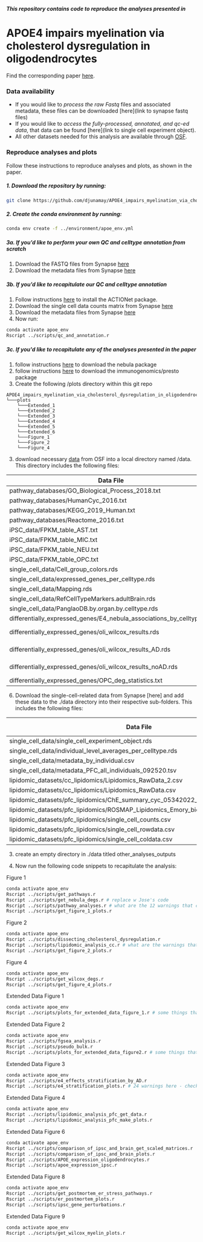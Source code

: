 ***This repository contains code to reproduce the analyses presented in***
# APOE4 impairs myelination via cholesterol dysregulation in oligodendrocytes

Find the corresponding paper [here]().
### Data availability
- If you would like to *process the raw Fastq* files and associated metadata, these files can be downloaded [here](link to synapse fastq files)
- If you would like to *access the fully-processed, annotated, and qc-ed data*, that data can be found [here](link to single cell experiment object).
- All other datasets needed for this analysis are available through [OSF](https://osf.io/uyczk/).

### Reproduce analyses and plots
Follow these instructions to reproduce analyses and plots, as shown in the paper.

##### 1. Download the repository by running:

```bash
git clone https://github.com/djunamay/APOE4_impairs_myelination_via_cholesterol_dysregulation_in_oligodendrocytes.git
```

##### 2. Create the conda environment by running:

```bash
conda env create -f ../environment/apoe_env.yml
```

##### 3a. If you'd like to perform your own QC and celltype annotation from scratch
1. Download the FASTQ files from Synapse [here](...) 
2. Download the metadata files from Synapse [here](...)

##### 3b. If you'd like to recapitulate our QC and celltype annotation
1. Follow instructions [here](https://github.com/shmohammadi86/ACTIONet/tree/R-release) to install the ACTIONet package.
2. Download the single cell data counts matrix from Synapse [here](...)
3. Download the metadata files from Synapse [here](...)
3. Now run:
```bash
conda activate apoe_env
Rscript ../scripts/qc_and_annotation.r
```

##### 3c. If you'd like to recapitulate any of the analyses presented in the paper
1. follow instructions [here](https://github.com/lhe17/nebula) to download the nebula package
2. follow instructions [here](https://github.com/immunogenomics/presto) to download the immunogenomics/presto package
4. Create the following /plots directory within this git repo
```
APOE4_impairs_myelination_via_cholesterol_dysregulation_in_oligodendrocytes
└───plots
    └───Extended_1
    └───Extended_2
    └───Extended_3
    └───Extended_4
    └───Extended_5
    └───Extended_6
    └───Figure_1
    └───Figure_2
    └───Figure_4
```
3. download necessary [data](https://osf.io/uyczk/) from OSF into a local directory named /data. This directory includes the following files:

| Data File                                                             | Description / Origin                                                |       
|-----------------------------------------------------------------------|---------------------------------------------------------------------|
| pathway_databases/GO_Biological_Process_2018.txt                      | from mayaan lab  [here](https://maayanlab.cloud/Enrichr/#libraries) |
| pathway_databases/HumanCyc_2016.txt                                   | from mayaan lab [here](https://maayanlab.cloud/Enrichr/#libraries)  |
| pathway_databases/KEGG_2019_Human.txt                                 | from mayaan lab [here](https://maayanlab.cloud/Enrichr/#libraries)  |
| pathway_databases/Reactome_2016.txt                                   | from mayaan lab [here](https://maayanlab.cloud/Enrichr/#libraries)  |
| iPSC_data/FPKM_table_AST.txt                                          |                                                                     |
| iPSC_data/FPKM_table_MIC.txt                                          |                                                                     |
| iPSC_data/FPKM_table_NEU.txt                                          |                                                                     |
| iPSC_data/FPKM_table_OPC.txt                                          |                                                                     |
| single_cell_data/Cell_group_colors.rds                                | NA                                                                  |
| single_cell_data/expressed_genes_per_celltype.rds                     |                                                                     |
| single_cell_data/Mapping.rds                                          | NA                                                                  |
| single_cell_data/RefCellTypeMarkers.adultBrain.rds                    |                                                                     |
| single_cell_data/PanglaoDB.by.organ.by.celltype.rds                   |                                                                     |
| differentially_expressed_genes/E4_nebula_associations_by_celltype.rds |                                                                     |
| differentially_expressed_genes/oli_wilcox_results.rds                 | run ../scripts/get_nebula_degs.r                                    |
| differentially_expressed_genes/oli_wilcox_results_AD.rds              | run ../scripts/get_nebula_degs.r                                    |
| differentially_expressed_genes/oli_wilcox_results_noAD.rds            | run ../scripts/get_nebula_degs.r                                    |
| differentially_expressed_genes/OPC_deg_statistics.txt                 |                                                                     |


6. Download the single-cell-related data from Synapse [here] and add these data to the ./data directory into their respective sub-folders. This includes the following files:

| Data File                                                                          | Description / Origin |       
|------------------------------------------------------------------------------------|----------------------|
| single_cell_data/single_cell_experiment_object.rds                                 | 
| single_cell_data/individual_level_averages_per_celltype.rds                        |
| single_cell_data/metadata_by_individual.csv                                        |
| single_cell_data/metadata_PFC_all_individuals_092520.tsv                           |
| lipidomic_datasets/cc_lipidomics/Lipidomics_RawData_2.csv                          |
| lipidomic_datasets/cc_lipidomics/Lipidomics_RawData.csv                            |
| lipidomic_datasets/pfc_lipidomics/ChE_summary_cyc_05342022_all_samples.csv         |
| lipidomic_datasets/pfc_lipidomics/ROSMAP_Lipidomics_Emory_biospecimen_metadata.csv |
| lipidomic_datasets/pfc_lipidomics/single_cell_counts.csv                           | pre-qc               
| lipidomic_datasets/pfc_lipidomics/single_cell_rowdata.csv                          | pre-qc               
| lipidomic_datasets/pfc_lipidomics/single_cell_coldata.csv                          | pre-qc               

3. create an empty directory in ./data titled other_analyses_outputs

3. Now run the following code snippets to recapitulate the analysis:

Figure 1
```bash
conda activate apoe_env
Rscript ../scripts/get_pathways.r
Rscript ../scripts/get_nebula_degs.r # replace w Jose's code
Rscript ../scripts/pathway_analyses.r # what are the 12 warnings that come up?
Rscript ../scripts/get_figure_1_plots.r
```

Figure 2
```bash
conda activate apoe_env
Rscript ../scripts/dissecting_cholesterol_dysregulation.r
Rscript ../scripts/lipidomic_analysis_cc.r # what are the warnings that come up?
Rscript ../scripts/get_figure_2_plots.r  
```
Figure 4
```bash
conda activate apoe_env
Rscript ../scripts/get_wilcox_degs.r
Rscript ../scripts/get_figure_4_plots.r
```

Extended Data Figure 1
```bash
conda activate apoe_env
Rscript ../scripts/plots_for_extended_data_figure_1.r # some things that need to be checked/fixed by Jose
```

Extended Data Figure 2
```bash
conda activate apoe_env
Rscript ../scripts/fgsea_analysis.r
Rscript ../scripts/pseudo_bulk.r
Rscript ../scripts/plots_for_extended_data_figure2.r # some things that need to be checked/fixed by Jose
```

Extended Data Figure 3
```bash
conda activate apoe_env
Rscript ../scripts/e4_effects_stratification_by_AD.r
Rscript ../scripts/e4_stratification_plots.r # 24 warnings here - check them
```

Extended Data Figure 4
```bash
conda activate apoe_env
Rscript ../scripts/lipidomic_analysis_pfc_get_data.r
Rscript ../scripts/lipidomic_analysis_pfc_make_plots.r
```

Extended Data Figure 6
```bash
conda activate apoe_env
Rscript ../scripts/comparison_of_ipsc_and_brain_get_scaled_matrices.r
Rscript ../scripts/comparison_of_ipsc_and_brain_plots.r
Rscript ../scripts/APOE_expression_oligodendrocytes.r
Rscript ../scripts/apoe_expression_ipsc.r  
```

Extended Data Figure 8
```bash
conda activate apoe_env
Rscript ../scripts/get_postmortem_er_stress_pathways.r
Rscript ../scripts/er_postmortem_plots.r  
Rscript ../scripts/ipsc_gene_perturbations.r  
```

Extended Data Figure 9
```bash
conda activate apoe_env
Rscript ../scripts/get_wilcox_myelin_plots.r
```


